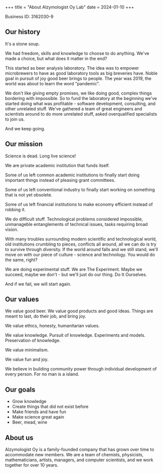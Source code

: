 +++
title = "About Alzymologist Oy Lab"
date = 2024-01-10
+++

Business ID: 3162030-9

## Our history

It's a stone soup.

We had freedom, skills and knowledge to choose to do anything. We've made a choice, but what does it matter in the end?

This started as beer analysis laboratory. The idea was to empower microbrewers to have as good laboratory tools as big breveries have. Noble goal in pursuit of joy good beer brings to people. The year was 2019, the world was about to learn the word "pandemic".

We don't like giving empty promises, we like doing good, complex things bordering with impossible. So to fund the laboratory at the beginning we've started doing what was profitable - software development, consulting, and other unrelated stuff. We've gathered a team of great engineers and scientists around to do more unrelated stuff, asked overqualified specialists to join us.

And we keep going.

## Our mission

Science is dead. Long live science!

We are private academic institution that funds itself.

Some of us left common academic institutions to finally start doing important things instead of pleasing grant committees.

Some of us left conventional industry to finally start working on something that is not yet obsolete.

Some of us left financial institutions to make economy efficient instead of robbing it.

We do difficult stuff. Technological problems considered impossible, unmanageble entanglements of technical issues, tasks requiring broad vision.

With many troubles surrounding modern scientific and technological world, old institutions crumbling to pieces, conflicts all around, all we can do is try to survive through diversity. If the world around falls and we still stand, we'll move on with our piece of culture - science and technology. You would do the same, right?

We are doing experimental stuff. We are The Experiment. Maybe we succeed, maybe we don't - but we'll just do our thing. Do It Ourselves.

And if we fail, we will start again.

## Our values

We value good beer. We value good products and good ideas. Things are meant to last, do their job, and bring joy.

We value ethics, honesty, humanitarian values.

We value knowledge. Pursuit of knowledge. Experiments and models. Preservation of knowledge.

We value minimalism.

We value fun and joy.

We believe in building community power through individual development of every person. For no man is a island.

## Our goals

* Grow knowledge
* Create things that did not exist before
* Make friends and have fun
* Make science great again
* Beer, mead, wine

## About us

Alzymologist Oy is a family-founded company that has grown over time to accommodate new members. We are a team of chemists, physicists, mathematicians, artists, managers, and computer scientists, and we work together for over 10 years.


